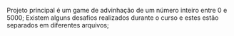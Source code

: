 Projeto principal é um game de advinhação de um número inteiro entre 0 e 5000;
Existem alguns desafios realizados durante o curso e estes estão separados em diferentes arquivos;
